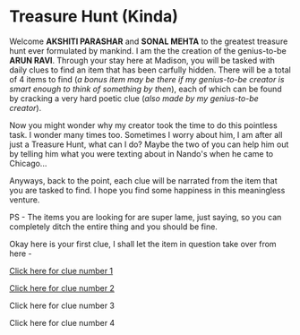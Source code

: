 # Treasure Hunt (Kinda)

Welcome **AKSHITI PARASHAR** and **SONAL MEHTA** to the greatest treasure hunt ever formulated by mankind. I am the the creation of the genius-to-be **ARUN RAVI**. Through your stay here at Madison, you will be tasked with daily clues to find an item that has been carfully hidden. There will be a total of 4 items to find (*a bonus item may be there if my genius-to-be creator is smart enough to think of something by then*), each of which can be found by cracking a very hard poetic clue (*also made by my genius-to-be creator*).

Now you might wonder why my creator took the time to do this pointless task. I wonder many times too. Sometimes I worry about him, I am after all just a Treasure Hunt, what can I do? Maybe the two of you can help him out by telling him what you were texting about in Nando's when he came to Chicago...

Anyways, back to the point, each clue will be narrated from the item that you are tasked to find. I hope you find some happiness in this meaningless venture.

PS - The items you are looking for are super lame, just saying, so you can completely ditch the entire thing and you should be fine.

Okay here is your first clue, I shall let the item in question take over from here - 

[Click here for clue number 1](clue1.md)

[Click here for clue number 2](clue2.md)

Click here for clue number 3

Click here for clue number 4
